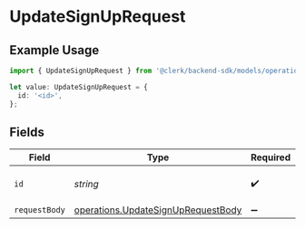 # UpdateSignUpRequest

## Example Usage

```typescript
import { UpdateSignUpRequest } from '@clerk/backend-sdk/models/operations';

let value: UpdateSignUpRequest = {
  id: '<id>',
};
```

## Fields

| Field         | Type                                                                                     | Required           | Description                     |
| ------------- | ---------------------------------------------------------------------------------------- | ------------------ | ------------------------------- |
| `id`          | _string_                                                                                 | :heavy_check_mark: | The ID of the sign-up to update |
| `requestBody` | [operations.UpdateSignUpRequestBody](../../models/operations/updatesignuprequestbody.md) | :heavy_minus_sign: | N/A                             |

